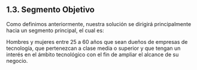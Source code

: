 ## 1.3. Segmento Objetivo 

 

Como definimos anteriormente, nuestra solución se dirigirá principalmente hacia un segmento principal, el cual es: 

Hombres y mujeres entre 25 a 60 años que sean dueños de empresas de tecnología, que pertenezcan a clase media o superior y que tengan un interés en el ámbito tecnológico con el fin de ampliar el alcance de su negocio.  
